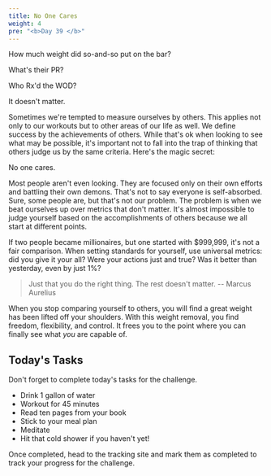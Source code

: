 ```yaml
---
title: No One Cares
weight: 4
pre: "<b>Day 39 </b>"
---
```


How much weight did so-and-so put on the bar?

What's their PR?

Who Rx'd the WOD?

It doesn't matter.

Sometimes we're tempted to measure ourselves by others. This applies not only to our workouts but to other areas of our life as well. We define success by the achievements of others. While that's ok when looking to see what may be possible, it's important not to fall into the trap of thinking that others judge us by the same criteria.  Here's the magic secret:

No one cares.

Most people aren't even looking. They are focused only on their own efforts and battling their own demons. That's not to say everyone is self-absorbed. Sure, some people are, but that's not our problem. The problem is when we beat ourselves up over metrics that don't matter. It's almost impossible to judge yourself based on the accomplishments of others because we all start at different points.

If two people became millionaires, but one started with $999,999, it's not a fair comparison. When setting standards for yourself, use universal metrics: did you give it your all? Were your actions just and true? Was it better than yesterday, even by just 1%?

>Just that you do the right thing. The rest doesn't matter.
> -- Marcus Aurelius

When you stop comparing yourself to others, you will find a great weight has been lifted off your shoulders. With this weight removal, you find freedom, flexibility, and control. It frees you to the point where you can finally see what _you_ are capable of.

## Today's Tasks
Don't forget to complete today's tasks for the challenge.
- Drink 1 gallon of water
- Workout for 45 minutes
- Read ten pages from your book
- Stick to your meal plan
- Meditate
- Hit that cold shower if you haven't yet!

Once completed, head to the tracking site and mark them as completed to track your progress for the challenge.

